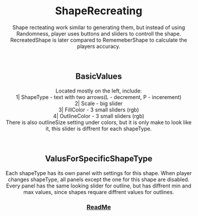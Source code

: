 <h1 align="center">ShapeRecreating</h1>
<p align="center">
Shape recteating work similar to generating them, but instead of using Randomness, player uses buttons and sliders to controll the shape.<br>
  RecreatedShape is later compared to RememeberShape to calculate the players accuracy.
</p>


<br>
<h2 align="center">BasicValues</h2>
<p align="center">
Located mostly on the left, include:<br>
1| ShapeType - text with two arrows(L - decrement, P - incerement)<br>
2| Scale - big slider<br>
3| FillColor - 3 small sliders (rgb)<br> 
4| OutlineColor - 3 small sliders (rgb)<br> 
There is also outlineSize setting under colors, but it is only make to look like it, this slider is diffrent for each shapeType.
</p>


<br>
<h2 align="center">ValusForSpecificShapeType</h2>
<p align="center">
Each shapeType has its own panel with settings for this shape.
  When player changes shapeType, all panels except the one for this shape are disabled.
Every panel has the same looking slider for outline, but has diffrent min and max values, since shapes requare diffrent values for outlines.
</p>




<h3 align="center">
  <a href="README.md">ReadMe</a>
</h3>
